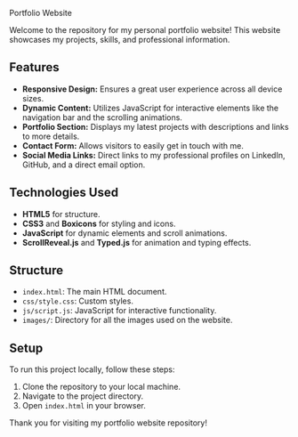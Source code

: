 Portfolio Website

Welcome to the repository for my personal portfolio website! This website showcases my projects, skills, and professional information. 

## Features

- **Responsive Design:** Ensures a great user experience across all device sizes.
- **Dynamic Content:** Utilizes JavaScript for interactive elements like the navigation bar and the scrolling animations.
- **Portfolio Section:** Displays my latest projects with descriptions and links to more details.
- **Contact Form:** Allows visitors to easily get in touch with me.
- **Social Media Links:** Direct links to my professional profiles on LinkedIn, GitHub, and a direct email option.

## Technologies Used

- **HTML5** for structure.
- **CSS3** and **Boxicons** for styling and icons.
- **JavaScript** for dynamic elements and scroll animations.
- **ScrollReveal.js** and **Typed.js** for animation and typing effects.

## Structure

- `index.html`: The main HTML document.
- `css/style.css`: Custom styles.
- `js/script.js`: JavaScript for interactive functionality.
- `images/`: Directory for all the images used on the website.

## Setup

To run this project locally, follow these steps:

1. Clone the repository to your local machine.
2. Navigate to the project directory.
3. Open `index.html` in your browser.

Thank you for visiting my portfolio website repository!
